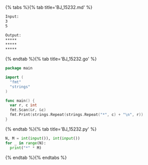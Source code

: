 {% tabs %}{% tab title='BJ_15232.md' %}

```txt
Input:
3
5

Output:
*****
*****
*****
```

{% endtab %}{% tab title='BJ_15232.go' %}

```go
package main

import (
  "fmt"
  "strings"
)

func main() {
  var r, c int
  fmt.Scan(&r, &c)
  fmt.Print(strings.Repeat(strings.Repeat("*", c) + "\n", r))
}
```

{% endtab %}{% tab title='BJ_15232.py' %}

```py
N, M = int(input()), int(input())
for _ in range(N):
  print("*" * M)
```

{% endtab %}{% endtabs %}
